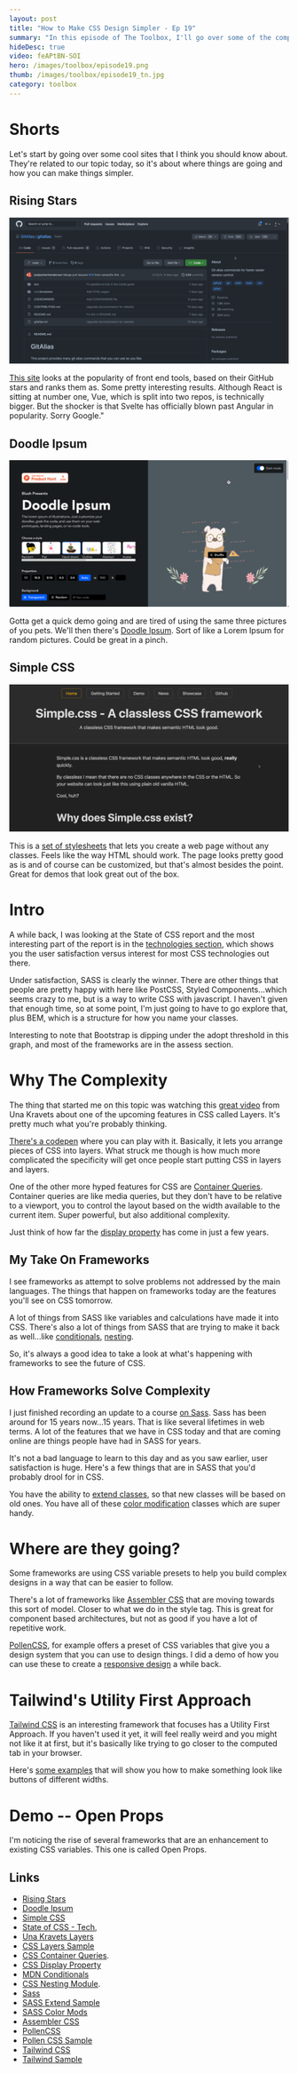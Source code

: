 ```yaml
---
layout: post
title: "How to Make CSS Design Simpler - Ep 19"
summary: "In this episode of The Toolbox, I'll go over some of the complexity that's plaguing CSS and making specificity harder to figure out. We'll look at WHAT frameworks are doing to help you develop simpler ways of designing sites. The pace of the web is relentless...and that's why you need The Toolbox."
hideDesc: true
video: feAPtBN-SOI
hero: /images/toolbox/episode19.png
thumb: /images/toolbox/episode19_tn.jpg
category: toolbox
---
```


# Shorts

Let's start by going over some cool sites that I think you should know about. They're related to our topic today, so it's about where things are going and how you can make things simpler.

## Rising Stars

[![Rising Stars](/images/shorts/2022-01-21_12-34-50.png)](https://go.raybo.org/7ARI)

[This site](https://go.raybo.org/7ARI) looks at the popularity of front end tools, based on their GitHub stars and ranks them as. Some pretty interesting results. Although React is sitting at number one, Vue, which is split into two repos, is technically bigger. But the shocker is that Svelte has officially blown past Angular in popularity. Sorry Google."

## Doodle Ipsum

[![Doodle Ipsum](/images/shorts/2022-01-21_14-00-28.png)](https://doodleipsum.com/)

Gotta get a quick demo going and are tired of using the same three pictures of you pets. We'll then there's [Doodle Ipsum](https://doodleipsum.com/). Sort of like a Lorem Ipsum for random pictures. Could be great in a pinch.

## Simple CSS

[![Simple CSS](/images/shorts/2022-01-21_13-25-15.png)](https://simplecss.org)

This is a [set of stylesheets](https://simplecss.org) that lets you create a web page without any classes. Feels like the way HTML should work. The page looks pretty good as is and of course can be customized, but that's almost besides the point. Great for demos that look great out of the box.

# Intro

A while back, I was looking at the State of CSS report and the most interesting part of the report is in the [technologies section](https://go.raybo.org/7AQ3), which shows you the user satisfaction versus interest for most CSS technologies out there.

Under satisfaction, SASS is clearly the winner. There are other things that people are pretty happy with here like PostCSS, Styled Components...which seems crazy to me, but is a way to write CSS with javascript. I haven't given that enough time, so at some point, I'm just going to have to go explore that, plus BEM, which is a structure for how you name your classes.

Interesting to note that Bootstrap is dipping under the adopt threshold in this graph, and most of the frameworks are in the assess section.

# Why The Complexity

The thing that started me on this topic was watching this [great video](https://go.raybo.org/7AQ2) from Una Kravets about one of the upcoming features in CSS called Layers. It's pretty much what you're probably thinking.

[There's a codepen](https://go.raybo.org/7AQ7) where you can play with it. Basically, it lets you arrange pieces of CSS into layers. What struck me though is how much more complicated the specificity will get once people start putting CSS in layers and layers.

One of the other more hyped features for CSS are [Container Queries](https://go.raybo.org/7AQA). Container queries are like media queries, but they don't have to be relative to a viewport, you to control the layout based on the width available to the current item. Super powerful, but also additional complexity.

Just think of how far the [display property](https://go.raybo.org/7AQC) has come in just a few years.

## My Take On Frameworks

I see frameworks as attempt to solve problems not addressed by the main languages. The things that happen on frameworks today are the features you'll see on CSS tomorrow.

A lot of things from SASS like variables and calculations have made it into CSS. There's also a lot of things from SASS that are trying to make it back as well...like [conditionals](https://go.raybo.org/7AQC), [nesting](https://go.raybo.org/7AQU).

So, it's always a good idea to take a look at what's happening with frameworks to see the future of CSS.

## How Frameworks Solve Complexity

I just finished recording an update to a course [on Sass](https://sass-lang.com/). Sass has been around for 15 years now...15 years. That is like several lifetimes in web terms. A lot of the features that we have in CSS today and that are coming online are things people have had in SASS for years.

It's not a bad language to learn to this day and as you saw earlier, user satisfaction is huge. Here's a few things that are in SASS that you'd probably drool for in CSS.

You have the ability to [extend classes](https://go.raybo.org/7ARD), so that new classes will be based on old ones. You have all of these [color modification](https://go.raybo.org/7ARC) classes which are super handy.

# Where are they going?

Some frameworks are using CSS variable presets to help you build complex designs in a way that can be easier to follow.

There's a lot of frameworks like [Assembler CSS](https://asmcss.com) that are moving towards this sort of model. Closer to what we do in the style tag. This is great for component based architectures, but not as good if you have a lot of repetitive work.

[PollenCSS](https://www.pollen.style/), for example offers a preset of CSS variables that give you a design system that you can use to design things. I did a demo of how you can use these to create a [responsive design](https://go.raybo.org/7ASq) a while back.

# Tailwind's Utility First Approach

[Tailwind CSS](https://tailwindcss.com/) is an interesting framework that focuses has a Utility First Approach. If you haven't used it yet, it will feel really weird and you might not like it at first, but it's basically like trying to go closer to the computed tab in your browser.

Here's [some examples](https://go.raybo.org/7ASP) that will show you how to make something look like buttons of different widths.

# Demo -- Open Props

I'm noticing the rise of several frameworks that are an enhancement to existing CSS variables. This one is called Open Props.

## Links

- [Rising Stars](https://go.raybo.org/7ARI)
- [Doodle Ipsum](https://doodleipsum.com)
- [Simple CSS](https://simplecss.org)
- [State of CSS - Tech](https://go.raybo.org/7AQ3),
- [Una Kravets Layers](https://go.raybo.org/7AQ2)
- [CSS Layers Sample](https://go.raybo.org/7AQ7)
- [CSS Container Queries](https://go.raybo.org/7AQA).
- [CSS Display Property](https://go.raybo.org/7AQC)
- [MDN Conditionals](https://go.raybo.org/7AQC)
- [CSS Nesting Module](https://go.raybo.org/7AQU).
- [Sass](https://sass-lang.com/)
- [SASS Extend Sample](https://go.raybo.org/7ARD)
- [SASS Color Mods](https://go.raybo.org/7ARC)
- [Assembler CSS](https://asmcss.com)
- [PollenCSS](https://www.pollen.style/)
- [Pollen CSS Sample](https://go.raybo.org/7ASq)
- [Tailwind CSS](https://tailwindcss.com/)
- [Tailwind Sample](https://go.raybo.org/7ASP)
